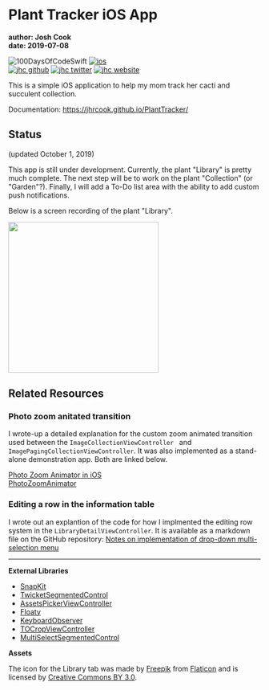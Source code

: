 # Plant Tracker iOS App

**author: Josh Cook**  
**date: 2019-07-08**

![100DaysOfCodeSwift](https://img.shields.io/badge/Swift-Plant_Tracker-FA7343.svg?style=flat&logo=swift)
[![ios](https://img.shields.io/badge/iOS-Plant_Tracker-999999.svg?style=flat&logo=apple)](https://github.com/jhrcook/PlantTracker)  
[![jhc github](https://img.shields.io/badge/GitHub-jhrcook-181717.svg?style=flat&logo=github)](https://github.com/jhrcook)
[![jhc twitter](https://img.shields.io/badge/Twitter-@JoshDoesA-00aced.svg?style=flat&logo=twitter)](https://twitter.com/JoshDoesa)
[![jhc website](https://img.shields.io/badge/Website-Joshua_Cook-5087B2.svg?style=flat&logo=telegram)](https://joshuacook.netlify.com)

This is a simple iOS application to help my mom track her cacti and succulent collection. 

Documentation: https://jhrcook.github.io/PlantTracker/

## Status

(updated October 1, 2019)

This app is still under development. Currently, the plant "Library" is pretty much complete. The next step will be to work on the plant "Collection" (or "Garden"?). Finally, I will add a To-Do list area with the ability to add custom push notifications.

Below is a screen recording of the plant "Library".

<img src="progress_screenshots/Aug-10-2019 08-20-06.gif" width="300"/>


## Related Resources

### Photo zoom anitated transition

I wrote-up a detailed explanation for the custom zoom animated transition used between the `ImageCollectionViewController ` and `ImagePagingCollectionViewController`. It was also implemented as a stand-alone demonstration app. Both are linked below.

[Photo Zoom Animator in iOS](https://joshuacook.netlify.com/post/photo-zoom-animator/)  
[PhotoZoomAnimator](https://github.com/jhrcook/PhotoZoomAnimator)


### Editing a row in the information table

I wrote out an explantion of the code for how I implmented the editing row system in the `LibraryDetailViewController`.
It is available as a markdown file on the GitHub repository: [Notes on implementation of drop-down multi-selection menu](https://github.com/jhrcook/PlantTracker/blob/master/EditPlantLevelManager_notes.md)


---
**External Libraries**

* [SnapKit](http://snapkit.io)
* [TwicketSegmentedControl](https://github.com/twicketapp/TwicketSegmentedControl)
* [AssetsPickerViewController](https://github.com/DragonCherry/AssetsPickerViewController)
* [Floaty](https://github.com/kciter/Floaty)
* [KeyboardObserver]()
* [TOCropViewController](https://github.com/TimOliver/TOCropViewController)
* [MultiSelectSegmentedControl](https://github.com/yonat/MultiSelectSegmentedControl)


**Assets**

The icon for the Library tab was made by [Freepik]("https://www.flaticon.com/authors/freepik") from [Flaticon](https://www.flaticon.com/) and is licensed by [Creative Commons BY 3.0](http://creativecommons.org/licenses/by/3.0/).
